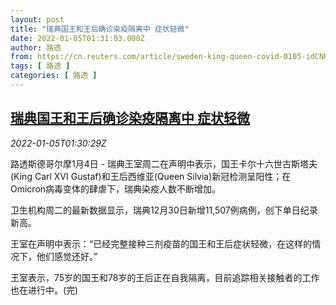 ```yaml
---
layout: post
title: "瑞典国王和王后确诊染疫隔离中 症状轻微"
date: 2022-01-05T01:31:03.000Z
author: 路透
from: https://cn.reuters.com/article/sweden-king-queen-covid-0105-idCNKBS2JF03B
tags: [ 路透 ]
categories: [ 路透 ]
---
```

<!--1641346263000-->
[瑞典国王和王后确诊染疫隔离中 症状轻微](https://cn.reuters.com/article/sweden-king-queen-covid-0105-idCNKBS2JF03B)
------

<div>
<div><i>2022-01-05T01:30:29Z</i></div><p>路透斯德哥尔摩1月4日 - 瑞典王室周二在声明中表示，国王卡尔十六世古斯塔夫(King Carl XVI Gustaf)和王后西维亚(Queen Silvia)新冠检测呈阳性；在Omicron病毒变体的肆虐下，瑞典染疫人数不断增加。</p><p>卫生机构周二的最新数据显示，瑞典12月30日新增11,507例病例，创下单日纪录新高。</p><p>王室在声明中表示：“已经完整接种三剂疫苗的国王和王后症状轻微，在这样的情况下，他们感觉还好。”</p><p>王室表示，75岁的国王和78岁的王后正在自我隔离，目前追踪相关接触者的工作也在进行中。(完)</p>
</div>
